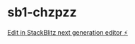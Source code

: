 # sb1-chzpzz

[Edit in StackBlitz next generation editor ⚡️](https://stackblitz.com/~/github.com/jfabraxas/sb1-chzpzz)